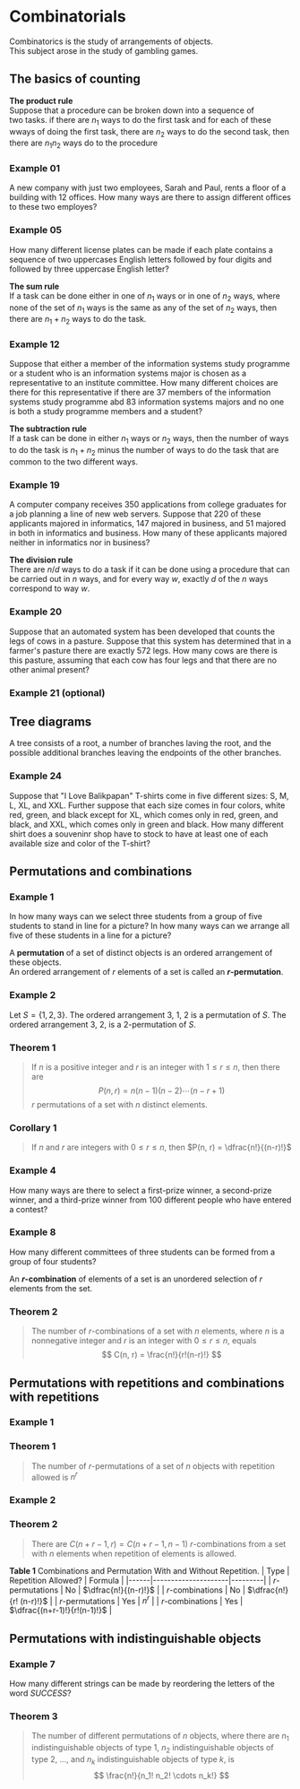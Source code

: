 # Combinatorials

Combinatorics is the study of arrangements of objects.   
This subject arose in the study of gambling games.

## The basics of counting

**The product rule**   
Suppose that a procedure can be broken down into a sequence of   
two tasks. if there are $n_1$ ways to do the first task and for 
each of these wways of doing the first task, there are $n_2$ ways
to do the second task, then there are $n_1 n_2$ ways do to the
procedure

### Example 01
A new company with just two employees, Sarah and Paul, rents 
a floor of a building with 12 offices. How many ways are there to 
assign different offices to these two employes?

### Example 05
How many different license plates can be made if each plate
contains a sequence of two uppercases English letters
followed by four digits and followed by three uppercase 
English letter?

**The sum rule**   
If a task can be done either in one of $n_1$ ways or in one of 
$n_2$ ways, where none of the set of $n_1$ ways is the same as
any of the set of $n_2$ ways, then there are $n_1 + n_2$
ways to do the task.

### Example 12  
Suppose that either a member of the information systems study 
programme or a student who is an information systems major
is chosen as a representative to an institute committee. How many
different choices are there for this representative if there are
37 members of the information systems study programme abd 83
information systems majors and no one is both a study programme
members and a student?


**The subtraction rule**   
If a task can be done in either $n_1$ ways or $n_2$ ways, 
then the number of ways to do the task is $n_1 + n_2$ minus
the number of ways to do the task that are common to the two 
different ways.

### Example 19 
A computer company receives 350 applications from college graduates
for a job planning a line of new web servers. Suppose that
220 of these applicants majored in informatics, 
147 majored in business, and 51 majored
in both in informatics and business. How many of these applicants
majored neither in informatics nor in business?

**The division rule**   
There are $n/d$ ways to do a task if it can be done using a 
procedure that can be carried out in $n$ ways, and for every way
$w$, exactly $d$ of the $n$ ways correspond to way $w$.

### Example 20
Suppose that an automated system has been developed that counts
the legs of cows in a pasture. Suppose that this system
has determined that in a farmer's pasture there are exactly 572 
legs. How many cows are there is this pasture, assuming that
each cow has four legs and that there are no other animal present?

### Example 21 (optional)


## Tree diagrams
A tree consists of a root, a number of branches laving the root, 
and the possible additional branches leaving the endpoints of
the other branches.

### Example 24
Suppose that "I Love Balikpapan" T-shirts come in five different
sizes: S, M, L, XL, and XXL. Further suppose that each size
comes in four colors, white red, green, and black except for XL,
which comes only in red, green, and black, and XXL, which
comes only in green and black. How many different shirt does a 
souveninr shop have to stock to have at least one of each available 
size and color of the T-shirt?

## Permutations and combinations

### Example 1
In how many ways can we select three students from a group of five students 
to stand in line for a picture? In how many ways can we arrange all five
of these students in a line for a picture?

A **permutation** of a set of distinct objects is an ordered
arrangement of these objects.   
An ordered arrangement of $r$ elements of a set is called an
**$r$-permutation**.

### Example 2
Let $S = \{1, 2, 3\}$. The ordered arrangement 3, 1, 2 is a permutation of
$S$. The ordered arrangement 3, 2, is a 2-permutation of $S$.

### Theorem 1
> If $n$ is a positive integer and $r$ is an integer with 
> $1 \leq r \leq n$, then there are
> $$
>   P(n, r)  = n(n-1)(n-2) \cdots (n-r + 1)
> $$
> $r$ permutations of a set with $n$ distinct elements.

### Corollary 1
> If $n$ and $r$ are integers with $0 \leq r \leq n$, then
> $P(n, r) = \dfrac{n!}{(n-r)!}$


### Example 4
How many ways are there to select a first-prize winner, a second-prize winner,
and a third-prize winner from 100 different people who have entered a contest?


### Example 8
How many different committees of three students can be formed from a group
of four students?

An **$r$-combination** of elements of a set is an unordered
selection of $r$ elements from the set.

### Theorem 2
> The number of $r$-combinations of a set with $n$ elements, 
> where $n$ is a nonnegative integer and $r$ is an integer
> with $0 \leq r \leq n$, equals
> $$
>   C(n, r)  = \frac{n!}{r!(n-r)!}
> $$



## Permutations with repetitions and combinations with repetitions

### Example 1

### Theorem 1
> The number of $r$-permutations of a set of $n$ objects
> with repetition allowed is $n^r$

### Example 2

### Theorem 2
> There are $C(n+r -1, r) = C(n+r-1, n-1)$ $r$-combinations
> from a set with $n$ elements when repetition of elements
> is allowed.

**Table 1** Combinations and Permutation With and Without 
Repetition.
| Type | Repetition Allowed? | Formula |
|------|---------------------|---------|
| $r$-permutations | No      | $\dfrac{n!}{(n-r)!}$    |
| $r$-combinations | No      | $\dfrac{n!}{r! (n-r)!}$ |
| $r$-permutations | Yes     | $n^r$   |
| $r$-combinations | Yes     | $\dfrac{(n+r-1)!}{r!(n-1)!}$ |

## Permutations with indistinguishable objects

### Example 7 
How many different strings can be made by reordering the letters
of the word _SUCCESS_?

### Theorem 3
> The number of different permutations of $n$ objects, 
> where there are $n_1$ indistinguishable objects of type 1, 
> $n_2$ indistinguishable objects of type 2, ..., and 
> $n_k$ indistinguishable objects of type $k$, is
> $$
>  \frac{n!}{n_1! n_2! \cdots n_k!}
> $$

